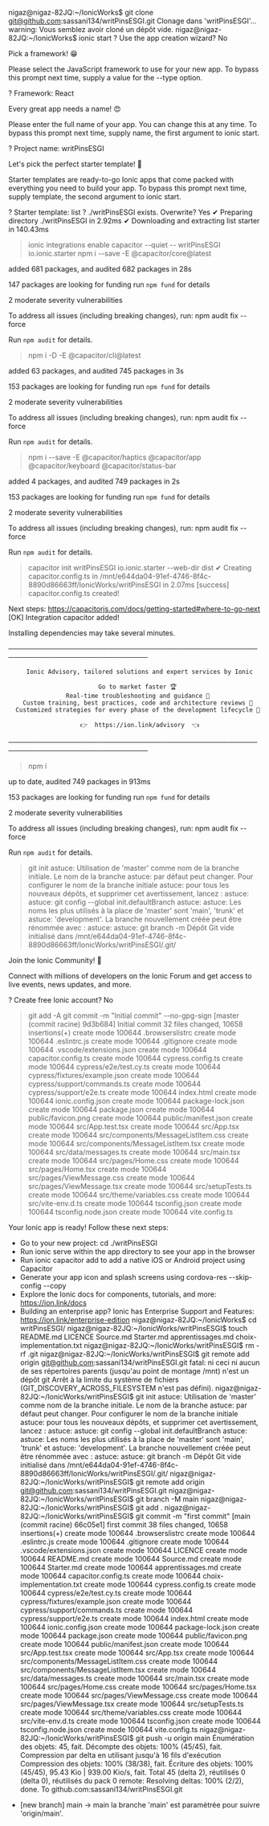nigaz@nigaz-82JQ:~/IonicWorks$ git clone git@github.com:sassani134/writPinsESGI.git
Clonage dans 'writPinsESGI'...
warning: Vous semblez avoir cloné un dépôt vide.
nigaz@nigaz-82JQ:~/IonicWorks$ ionic start
? Use the app creation wizard? No

Pick a framework! 😁

Please select the JavaScript framework to use for your new app. To bypass this prompt next time, supply a value for the
--type option.

? Framework: React

Every great app needs a name! 😍

Please enter the full name of your app. You can change this at any time. To bypass this prompt next time, supply name,
the first argument to ionic start.

? Project name: writPinsESGI

Let's pick the perfect starter template! 💪

Starter templates are ready-to-go Ionic apps that come packed with everything you need to build your app. To bypass this
prompt next time, supply template, the second argument to ionic start.

? Starter template: list
? ./writPinsESGI exists. Overwrite? Yes
✔ Preparing directory ./writPinsESGI in 2.92ms
✔ Downloading and extracting list starter in 140.43ms
> ionic integrations enable capacitor --quiet -- writPinsESGI io.ionic.starter
> npm i --save -E @capacitor/core@latest

added 681 packages, and audited 682 packages in 28s

147 packages are looking for funding
  run `npm fund` for details

2 moderate severity vulnerabilities

To address all issues (including breaking changes), run:
  npm audit fix --force

Run `npm audit` for details.
> npm i -D -E @capacitor/cli@latest

added 63 packages, and audited 745 packages in 3s

153 packages are looking for funding
  run `npm fund` for details

2 moderate severity vulnerabilities

To address all issues (including breaking changes), run:
  npm audit fix --force

Run `npm audit` for details.
> npm i --save -E @capacitor/haptics @capacitor/app @capacitor/keyboard @capacitor/status-bar

added 4 packages, and audited 749 packages in 2s

153 packages are looking for funding
  run `npm fund` for details

2 moderate severity vulnerabilities

To address all issues (including breaking changes), run:
  npm audit fix --force

Run `npm audit` for details.
> capacitor init writPinsESGI io.ionic.starter --web-dir dist
✔ Creating capacitor.config.ts in /mnt/e644da04-91ef-4746-8f4c-8890d86663ff/IonicWorks/writPinsESGI in 2.07ms
[success] capacitor.config.ts created!

Next steps:
https://capacitorjs.com/docs/getting-started#where-to-go-next
[OK] Integration capacitor added!

Installing dependencies may take several minutes.

  ──────────────────────────────────────────────────────────────────────────────

         Ionic Advisory, tailored solutions and expert services by Ionic

                             Go to market faster 🏆
                    Real-time troubleshooting and guidance 💁
        Custom training, best practices, code and architecture reviews 🔎
      Customized strategies for every phase of the development lifecycle 🔮

                        👉  https://ion.link/advisory  👈

  ──────────────────────────────────────────────────────────────────────────────


> npm i

up to date, audited 749 packages in 913ms

153 packages are looking for funding
  run `npm fund` for details

2 moderate severity vulnerabilities

To address all issues (including breaking changes), run:
  npm audit fix --force

Run `npm audit` for details.
> git init
astuce: Utilisation de 'master' comme nom de la branche initiale. Le nom de la branche
astuce: par défaut peut changer. Pour configurer le nom de la branche initiale
astuce: pour tous les nouveaux dépôts, et supprimer cet avertissement, lancez :
astuce:
astuce: 	git config --global init.defaultBranch <nom>
astuce:
astuce: Les noms les plus utilisés à la place de 'master' sont 'main', 'trunk' et
astuce: 'development'. La branche nouvellement créée peut être rénommée avec :
astuce:
astuce: 	git branch -m <nom>
Dépôt Git vide initialisé dans /mnt/e644da04-91ef-4746-8f4c-8890d86663ff/IonicWorks/writPinsESGI/.git/

Join the Ionic Community! 💙

Connect with millions of developers on the Ionic Forum and get access to live events, news updates, and more.

? Create free Ionic account? No
> git add -A
> git commit -m "Initial commit" --no-gpg-sign
[master (commit racine) 9d3b684] Initial commit
 32 files changed, 10658 insertions(+)
 create mode 100644 .browserslistrc
 create mode 100644 .eslintrc.js
 create mode 100644 .gitignore
 create mode 100644 .vscode/extensions.json
 create mode 100644 capacitor.config.ts
 create mode 100644 cypress.config.ts
 create mode 100644 cypress/e2e/test.cy.ts
 create mode 100644 cypress/fixtures/example.json
 create mode 100644 cypress/support/commands.ts
 create mode 100644 cypress/support/e2e.ts
 create mode 100644 index.html
 create mode 100644 ionic.config.json
 create mode 100644 package-lock.json
 create mode 100644 package.json
 create mode 100644 public/favicon.png
 create mode 100644 public/manifest.json
 create mode 100644 src/App.test.tsx
 create mode 100644 src/App.tsx
 create mode 100644 src/components/MessageListItem.css
 create mode 100644 src/components/MessageListItem.tsx
 create mode 100644 src/data/messages.ts
 create mode 100644 src/main.tsx
 create mode 100644 src/pages/Home.css
 create mode 100644 src/pages/Home.tsx
 create mode 100644 src/pages/ViewMessage.css
 create mode 100644 src/pages/ViewMessage.tsx
 create mode 100644 src/setupTests.ts
 create mode 100644 src/theme/variables.css
 create mode 100644 src/vite-env.d.ts
 create mode 100644 tsconfig.json
 create mode 100644 tsconfig.node.json
 create mode 100644 vite.config.ts

Your Ionic app is ready! Follow these next steps:

- Go to your new project: cd ./writPinsESGI
- Run ionic serve within the app directory to see your app in the browser
- Run ionic capacitor add to add a native iOS or Android project using Capacitor
- Generate your app icon and splash screens using cordova-res --skip-config --copy
- Explore the Ionic docs for components, tutorials, and more: https://ion.link/docs
- Building an enterprise app? Ionic has Enterprise Support and Features: https://ion.link/enterprise-edition
nigaz@nigaz-82JQ:~/IonicWorks$ cd writPinsESGI/
nigaz@nigaz-82JQ:~/IonicWorks/writPinsESGI$ touch README.md LICENCE Source.md Starter.md apprentissages.md choix-implementation.txt
nigaz@nigaz-82JQ:~/IonicWorks/writPinsESGI$ rm -rf .git
nigaz@nigaz-82JQ:~/IonicWorks/writPinsESGI$ git remote add origin git@github.com:sassani134/writPinsESGI.git
fatal: ni ceci ni aucun de ses répertoires parents (jusqu'au point de montage /mnt) n'est un dépôt git
Arrêt à la limite du système de fichiers (GIT_DISCOVERY_ACROSS_FILESYSTEM n'est pas défini).
nigaz@nigaz-82JQ:~/IonicWorks/writPinsESGI$ git init
astuce: Utilisation de 'master' comme nom de la branche initiale. Le nom de la branche
astuce: par défaut peut changer. Pour configurer le nom de la branche initiale
astuce: pour tous les nouveaux dépôts, et supprimer cet avertissement, lancez :
astuce:
astuce: 	git config --global init.defaultBranch <nom>
astuce:
astuce: Les noms les plus utilisés à la place de 'master' sont 'main', 'trunk' et
astuce: 'development'. La branche nouvellement créée peut être rénommée avec :
astuce:
astuce: 	git branch -m <nom>
Dépôt Git vide initialisé dans /mnt/e644da04-91ef-4746-8f4c-8890d86663ff/IonicWorks/writPinsESGI/.git/
nigaz@nigaz-82JQ:~/IonicWorks/writPinsESGI$ git remote add origin git@github.com:sassani134/writPinsESGI.git
nigaz@nigaz-82JQ:~/IonicWorks/writPinsESGI$ git branch -M main
nigaz@nigaz-82JQ:~/IonicWorks/writPinsESGI$ git add .
nigaz@nigaz-82JQ:~/IonicWorks/writPinsESGI$ git commit -m "first commit"
[main (commit racine) 66c05e1] first commit
 38 files changed, 10658 insertions(+)
 create mode 100644 .browserslistrc
 create mode 100644 .eslintrc.js
 create mode 100644 .gitignore
 create mode 100644 .vscode/extensions.json
 create mode 100644 LICENCE
 create mode 100644 README.md
 create mode 100644 Source.md
 create mode 100644 Starter.md
 create mode 100644 apprentissages.md
 create mode 100644 capacitor.config.ts
 create mode 100644 choix-implementation.txt
 create mode 100644 cypress.config.ts
 create mode 100644 cypress/e2e/test.cy.ts
 create mode 100644 cypress/fixtures/example.json
 create mode 100644 cypress/support/commands.ts
 create mode 100644 cypress/support/e2e.ts
 create mode 100644 index.html
 create mode 100644 ionic.config.json
 create mode 100644 package-lock.json
 create mode 100644 package.json
 create mode 100644 public/favicon.png
 create mode 100644 public/manifest.json
 create mode 100644 src/App.test.tsx
 create mode 100644 src/App.tsx
 create mode 100644 src/components/MessageListItem.css
 create mode 100644 src/components/MessageListItem.tsx
 create mode 100644 src/data/messages.ts
 create mode 100644 src/main.tsx
 create mode 100644 src/pages/Home.css
 create mode 100644 src/pages/Home.tsx
 create mode 100644 src/pages/ViewMessage.css
 create mode 100644 src/pages/ViewMessage.tsx
 create mode 100644 src/setupTests.ts
 create mode 100644 src/theme/variables.css
 create mode 100644 src/vite-env.d.ts
 create mode 100644 tsconfig.json
 create mode 100644 tsconfig.node.json
 create mode 100644 vite.config.ts
nigaz@nigaz-82JQ:~/IonicWorks/writPinsESGI$ git push -u origin main
Énumération des objets: 45, fait.
Décompte des objets: 100% (45/45), fait.
Compression par delta en utilisant jusqu'à 16 fils d'exécution
Compression des objets: 100% (38/38), fait.
Écriture des objets: 100% (45/45), 95.43 Kio | 939.00 Kio/s, fait.
Total 45 (delta 2), réutilisés 0 (delta 0), réutilisés du pack 0
remote: Resolving deltas: 100% (2/2), done.
To github.com:sassani134/writPinsESGI.git
 * [new branch]      main -> main
la branche 'main' est paramétrée pour suivre 'origin/main'.

